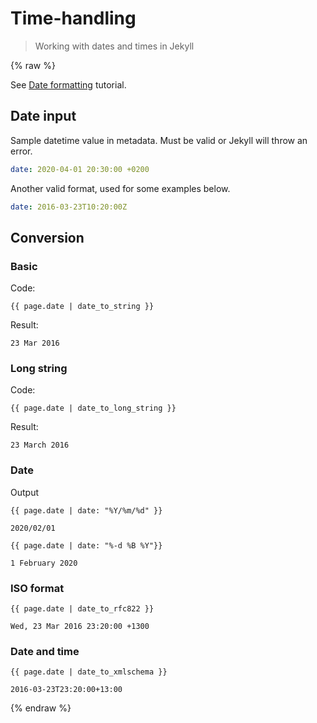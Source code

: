 # Time-handling
> Working with dates and times in Jekyll

{% raw %}

See [Date formatting](https://learn.cloudcannon.com/jekyll/date-formatting/) tutorial.


## Date input

Sample datetime value in metadata. Must be valid or Jekyll will throw an error.

```yaml
date: 2020-04-01 20:30:00 +0200
```

Another valid format, used for some examples below.

```yaml
date: 2016-03-23T10:20:00Z
```

## Conversion

### Basic

Code:

```liquid
{{ page.date | date_to_string }}
```

Result:

```
23 Mar 2016
```

### Long string

Code:

```
{{ page.date | date_to_long_string }}
```

Result:

```
23 March 2016
```

### Date

Output

```liquid
{{ page.date | date: "%Y/%m/%d" }}
```
```
2020/02/01
```

```liquid
{{ page.date | date: "%-d %B %Y"}}
```

```
1 February 2020
```

### ISO format

```liquid
{{ page.date | date_to_rfc822 }}
```

```
Wed, 23 Mar 2016 23:20:00 +1300
```

### Date and time

```liquid
{{ page.date | date_to_xmlschema }}
```

```
2016-03-23T23:20:00+13:00
```

{% endraw %}
